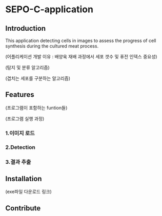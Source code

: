 # SEPO-C-application
## Introduction
This application detecting cells in images to assess the progress of cell synthesis during the cultured meat process.

(어플리케이션 개발 이유 : 배양육 재배 과정에서 세포 갯수 및 퓨전 인덱스 중요성)

(탐지 및 분류 알고리즘)

(겹치는 세포를 구분하는 알고리즘)
## Features
(프로그램이 포함하는 funtion들)

(프로그램 실행 과정)
### 1.이미지 로드

### 2.Detection

### 3.결과 추출

## Installation
(exe파일 다운로드 링크)
## Contribute
